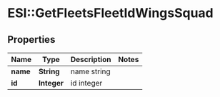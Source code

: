 # ESI::GetFleetsFleetIdWingsSquad

## Properties
Name | Type | Description | Notes
------------ | ------------- | ------------- | -------------
**name** | **String** | name string | 
**id** | **Integer** | id integer | 



